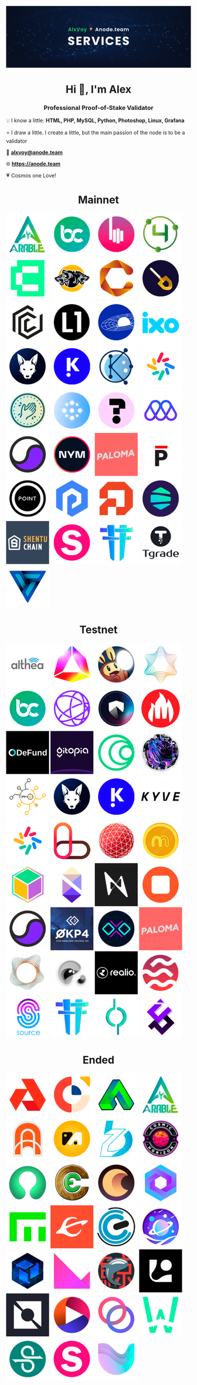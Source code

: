 <img src="https://raw.githubusercontent.com/Voynitskiy/Voynitskiy/main/AlxVoy.png">

<h1 align="center">Hi 👋, I'm Alex</h1>
<h3 align="center">Professional Proof-of-Stake Validator</h3>
  
 💡 I know a little: **HTML, PHP, MySQL, Python, Photoshop, Linux, Grafana**
 
 ⭐ I draw a little. I create a little, but the main passion of the node is to be a validator
 
 💌 **alxvoy@anode.team**
 
 🌐 **https://anode.team**

 💗 Cosmos one Love!

<h1 align="center">Mainnet</h1>

[<img src='https://raw.githubusercontent.com/Voynitskiy/Voynitskiy/main/mainnet/logo/Arable.png' alt='umee'  width='117'>](https://github.com/Voynitskiy/Voynitskiy/blob/main/mainnet/Arable/README.md)
[<img src='https://raw.githubusercontent.com/Voynitskiy/Voynitskiy/main/mainnet/logo/BitCanna.png' alt='nym'  width='117'>](https://github.com/Voynitskiy/Voynitskiy/blob/main/mainnet/BitCanna/README.md)
[<img src='https://raw.githubusercontent.com/Voynitskiy/Voynitskiy/main/mainnet/logo/BitSong.png' alt='mises'  width='117'>](https://github.com/Voynitskiy/Voynitskiy/blob/main/mainnet/BitSong/README.md)
[<img src='https://raw.githubusercontent.com/Voynitskiy/Voynitskiy/main/mainnet/logo/c4e.png' alt='Chain4Energy'  width='117'>](https://github.com/Voynitskiy/Voynitskiy/blob/main/mainnet/C4E/README.md)
[<img src='https://raw.githubusercontent.com/Voynitskiy/Voynitskiy/main/mainnet/logo/Canto.png' alt='Canto'  width='117'>](https://github.com/Voynitskiy/Voynitskiy/blob/main/mainnet/Canto/README.md)
[<img src='https://raw.githubusercontent.com/Voynitskiy/Voynitskiy/main/mainnet/logo/Cerberus.png' alt='Cerberus'  width='117'>](https://github.com/Voynitskiy/Voynitskiy/blob/main/mainnet/Cerberus/README.md)
[<img src='https://raw.githubusercontent.com/Voynitskiy/Voynitskiy/main/mainnet/logo/CHEQD%20Network.png' alt='CHEQD Network'  width='117'>](https://github.com/Voynitskiy/Voynitskiy/blob/main/mainnet/CHEQD/README.md)
[<img src='https://raw.githubusercontent.com/Voynitskiy/Voynitskiy/main/mainnet/logo/DIG.png' alt='DIG'  width='117'>](https://github.com/Voynitskiy/Voynitskiy/blob/main/mainnet/DIG/README.md)
[<img src='https://raw.githubusercontent.com/Voynitskiy/Voynitskiy/main/mainnet/logo/FirmaChain.png' alt='FirmaChain'  width='117'>](https://github.com/Voynitskiy/Voynitskiy/blob/main/mainnet/FirmaChain/README.md)
[<img src='https://raw.githubusercontent.com/Voynitskiy/Voynitskiy/main/mainnet/logo/GenesisL1.png' alt='GenesisL1'  width='117'>](https://github.com/Voynitskiy/Voynitskiy/tree/main/mainnet/GenesisL1/README.md)
[<img src='https://raw.githubusercontent.com/Voynitskiy/Voynitskiy/main/mainnet/logo/Gravity%20Bridge.png' alt='Gravity Bridge'  width='117'>](https://github.com/Voynitskiy/Voynitskiy/blob/main/mainnet/Gravity/README.md)
[<img src='https://raw.githubusercontent.com/Voynitskiy/Voynitskiy/main/mainnet/logo/IXO.png' alt='IXO'  width='117'>](https://github.com/Voynitskiy/Voynitskiy/blob/main/mainnet/IXO/README.md)
[<img src='https://raw.githubusercontent.com/Voynitskiy/Voynitskiy/main/mainnet/logo/Jackal.png' alt='Jackal'  width='117'>](https://github.com/Voynitskiy/Voynitskiy/blob/main/mainnet/Jackal/README.md)
[<img src='https://raw.githubusercontent.com/Voynitskiy/Voynitskiy/main/mainnet/logo/Ki-Chain.png' alt='Ki-Chain'  width='117'>](https://github.com/Voynitskiy/Voynitskiy/tree/main/mainnet/KiChain/README.md)
[<img src='https://raw.githubusercontent.com/Voynitskiy/Voynitskiy/main/mainnet/logo/Konstellation.png' alt='Konstellation'  width='117'>](https://github.com/Voynitskiy/Voynitskiy/tree/main/mainnet/Konstellation/README.md)
[<img src='https://raw.githubusercontent.com/Voynitskiy/Voynitskiy/main/mainnet/logo/Lambda.png' alt='Lambda'  width='117'>](https://github.com/Voynitskiy/Voynitskiy/blob/main/mainnet/Lambda/README.md)
[<img src='https://raw.githubusercontent.com/Voynitskiy/Voynitskiy/main/mainnet/logo/LikeCoin.png' alt='LikeCoin'  width='117'>](https://github.com/Voynitskiy/Voynitskiy/blob/main/mainnet/LikeCoin/README.md)
[<img src='https://raw.githubusercontent.com/Voynitskiy/Voynitskiy/main/mainnet/logo/Lum.png' alt='Lum'  width='117'>](https://github.com/Voynitskiy/Voynitskiy/blob/main/mainnet/Lum/README.md)
[<img src='https://raw.githubusercontent.com/Voynitskiy/Voynitskiy/main/mainnet/logo/MEME.png' alt='MEME'  width='117'>](https://github.com/Voynitskiy/Voynitskiy/blob/main/mainnet/MEME/README.md)
[<img src='https://raw.githubusercontent.com/Voynitskiy/Voynitskiy/main/mainnet/logo/Mises.png' alt='Mises'  width='117'>](https://github.com/Voynitskiy/Voynitskiy/blob/main/mainnet/Mises/README.md)
[<img src='https://raw.githubusercontent.com/Voynitskiy/Voynitskiy/main/mainnet/logo/Nomic.png' alt='Nomic'  width='117'>](https://github.com/Voynitskiy)
[<img src='https://raw.githubusercontent.com/Voynitskiy/Voynitskiy/main/mainnet/logo/NYM.png' alt='NYM'  width='117'>](https://github.com/Voynitskiy)
[<img src='https://raw.githubusercontent.com/Voynitskiy/Voynitskiy/main/testnet/logo/Paloma.png' alt='Paloma'  width='117'>](https://github.com/Voynitskiy)
[<img src='https://raw.githubusercontent.com/Voynitskiy/Voynitskiy/main/mainnet/logo/Persistence.png' alt='Persistence'  width='117'>](https://github.com/Voynitskiy)
[<img src='https://raw.githubusercontent.com/Voynitskiy/Voynitskiy/main/mainnet/logo/Point.png' alt='Point'  width='117'>](https://github.com/Voynitskiy/Voynitskiy/blob/main/mainnet/Point/README.md)
[<img src='https://raw.githubusercontent.com/Voynitskiy/Voynitskiy/main/mainnet/logo/Provenance.png' alt='Provenance'  width='117'>](https://github.com/Voynitskiy/Voynitskiy/blob/main/mainnet/Provenance/README.md)
[<img src='https://raw.githubusercontent.com/Voynitskiy/Voynitskiy/main/testnet/logo/Pylons.png' alt='Pylons'  width='117'>](https://github.com/Voynitskiy/Voynitskiy/blob/main/mainnet/Pylons/README.md)
[<img src='https://raw.githubusercontent.com/Voynitskiy/Voynitskiy/main/mainnet/logo/Rizon.png' alt='Rizon'  width='117'>](https://github.com/Voynitskiy/Voynitskiy/blob/main/mainnet/Rizon/README.md)
[<img src='https://raw.githubusercontent.com/Voynitskiy/Voynitskiy/main/mainnet/logo/Shentu.png' alt='Shentu'  width='117'>](https://github.com/Voynitskiy/Voynitskiy/blob/main/mainnet/Shentu/README.md)
[<img src='https://raw.githubusercontent.com/Voynitskiy/Voynitskiy/main/mainnet/logo/Stride.png' alt='Stride'  width='117'>](https://github.com/Voynitskiy)
[<img src='https://raw.githubusercontent.com/Voynitskiy/Voynitskiy/main/mainnet/logo/Teritori.png' alt='Teritori'  width='117'>](https://github.com/Voynitskiy/Voynitskiy/blob/main/mainnet/Teritori/README.md)
[<img src='https://raw.githubusercontent.com/Voynitskiy/Voynitskiy/main/mainnet/logo/Tgrade.png' alt='Tgrade'  width='117'>](https://github.com/Voynitskiy/Voynitskiy/blob/main/mainnet/Tgrade/README.md)
[<img src='https://raw.githubusercontent.com/Voynitskiy/Voynitskiy/main/mainnet/logo/Vidulum.png' alt='Vidulum'  width='117'>](https://github.com/Voynitskiy/Voynitskiy/blob/main/mainnet/Vidulum/README.md)

<h1 align="center">Testnet</h1>

[<img src='https://raw.githubusercontent.com/Voynitskiy/Voynitskiy/main/testnet/logo/Althea.png' alt='Althea'  width='117'>](https://github.com/Voynitskiy/Voynitskiy/tree/main/testnet/Althea/README.md)
[<img src='https://raw.githubusercontent.com/Voynitskiy/Voynitskiy/main/testnet/logo/Andromeda.png' alt='Andromeda'  width='117'>](https://github.com/Voynitskiy/Voynitskiy/tree/main/testnet/Andromeda/README.md)
[<img src='https://raw.githubusercontent.com/Voynitskiy/Voynitskiy/main/testnet/logo/Androma.png' alt='Androma'  width='117'>](https://github.com/Voynitskiy)
[<img src='https://raw.githubusercontent.com/Voynitskiy/Voynitskiy/main/testnet/logo/Aura.png' alt='Aura'  width='117'>](https://github.com/Voynitskiy/Voynitskiy/tree/main/testnet/Aura/README.md)
[<img src='https://raw.githubusercontent.com/Voynitskiy/Voynitskiy/main/testnet/logo/BitCanna.png' alt='BitCanna'  width='117'>](https://github.com/Voynitskiy)
[<img src='https://raw.githubusercontent.com/Voynitskiy/Voynitskiy/main/testnet/logo/Celestia.png' alt='Celestia'  width='117'>](https://github.com/Voynitskiy)
[<img src='https://raw.githubusercontent.com/Voynitskiy/Voynitskiy/main/testnet/logo/Clan.png' alt='Clan'  width='117'>](https://github.com/Voynitskiy)
[<img src='https://raw.githubusercontent.com/Voynitskiy/Voynitskiy/main/testnet/logo/Crowd.png' alt='Crowd'  width='117'>](https://github.com/Voynitskiy)
[<img src='https://raw.githubusercontent.com/Voynitskiy/Voynitskiy/main/testnet/logo/DeFund.png' alt='DeFund'  width='117'>](https://github.com/Voynitskiy)
[<img src='https://raw.githubusercontent.com/Voynitskiy/Voynitskiy/main/testnet/logo/Gitopia.png' alt='Gitopia'  width='117'>](https://github.com/Voynitskiy)
[<img src='https://raw.githubusercontent.com/Voynitskiy/Voynitskiy/main/testnet/logo/HAQQ.png' alt='HAQQ'  width='117'>](https://github.com/Voynitskiy)
[<img src='https://raw.githubusercontent.com/Voynitskiy/Voynitskiy/main/testnet/logo/Humans.png' alt='Humans'  width='117'>](https://github.com/Voynitskiy/Voynitskiy/tree/main/testnet/Humans/README.md)
[<img src='https://raw.githubusercontent.com/Voynitskiy/Voynitskiy/main/testnet/logo/Hypersign.png' alt='Hypersign'  width='117'>](https://github.com/Voynitskiy/Voynitskiy/tree/main/testnet/Hypersign/README.md)
[<img src='https://raw.githubusercontent.com/Voynitskiy/Voynitskiy/main/testnet/logo/Jackal.png' alt='Jackal'  width='117'>](https://github.com/Voynitskiy)
[<img src='https://raw.githubusercontent.com/Voynitskiy/Voynitskiy/main/testnet/logo/Ki-Chain.png' alt='Ki-Chain'  width='117'>](https://github.com/Voynitskiy/Voynitskiy/tree/main/testnet/KiChain/README.md)
[<img src='https://raw.githubusercontent.com/Voynitskiy/Voynitskiy/main/testnet/logo/KYVE.png' alt='KYVE'  width='117'>](https://github.com/Voynitskiy)
[<img src='https://raw.githubusercontent.com/Voynitskiy/Voynitskiy/main/testnet/logo/Lambda.png' alt='Lambda'  width='117'>](https://github.com/Voynitskiy/Voynitskiy/tree/main/testnet/Lambda/README.md)
[<img src='https://raw.githubusercontent.com/Voynitskiy/Voynitskiy/main/testnet/logo/Lava.png' alt='Mars'  width='117'>](https://github.com/Voynitskiy/Voynitskiy/tree/main/testnet/Lava/README.md)
[<img src='https://raw.githubusercontent.com/Voynitskiy/Voynitskiy/main/testnet/logo/Mars.png' alt='Mars'  width='117'>](https://github.com/Voynitskiy/Voynitskiy/tree/main/testnet/Mars/README.md)
[<img src='https://raw.githubusercontent.com/Voynitskiy/Voynitskiy/main/testnet/logo/Mande.png' alt='Mande Networl'  width='117'>](https://github.com/Voynitskiy)
[<img src='https://raw.githubusercontent.com/Voynitskiy/Voynitskiy/main/testnet/logo/MUN.png' alt='MUN'  width='117'>](https://github.com/Voynitskiy)
[<img src='https://raw.githubusercontent.com/Voynitskiy/Voynitskiy/main/testnet/logo/Nibiru.png' alt='Nibiru'  width='117'>](https://github.com/Voynitskiy/Voynitskiy/tree/main/testnet/Nibiru/README.md)
[<img src='https://raw.githubusercontent.com/Voynitskiy/Voynitskiy/main/testnet/logo/Nois.png' alt='Nois'  width='117'>](https://github.com/Voynitskiy)
[<img src='https://raw.githubusercontent.com/Voynitskiy/Voynitskiy/main/testnet/logo/Nolus.png' alt='Nolus'  width='117'>](https://github.com/Voynitskiy)
[<img src='https://raw.githubusercontent.com/Voynitskiy/Voynitskiy/main/testnet/logo/Nomic.png' alt='Nomic'  width='117'>](https://github.com/Voynitskiy)
[<img src='https://raw.githubusercontent.com/Voynitskiy/Voynitskiy/main/testnet/logo/OKP4.png' alt='OKP4'  width='117'>](https://github.com/Voynitskiy/Voynitskiy/tree/main/testnet/OKP4/README.md)
[<img src='https://raw.githubusercontent.com/Voynitskiy/Voynitskiy/main/testnet/logo/OLLO.png' alt='OLLO'  width='117'>](https://github.com/Voynitskiy)
[<img src='https://raw.githubusercontent.com/Voynitskiy/Voynitskiy/main/testnet/logo/Paloma.png' alt='Paloma'  width='117'>](https://github.com/Voynitskiy)
[<img src='https://raw.githubusercontent.com/Voynitskiy/Voynitskiy/main/testnet/logo/Penumbra.png' alt='Penumbra'  width='117'>](https://github.com/Voynitskiy)
[<img src='https://raw.githubusercontent.com/Voynitskiy/Voynitskiy/main/testnet/logo/Quicksilver.png' alt='Quicksilver'  width='117'>](https://github.com/Voynitskiy)
[<img src='https://raw.githubusercontent.com/Voynitskiy/Voynitskiy/main/testnet/logo/Realio.png' alt='Realio'  width='117'>](https://github.com/Voynitskiy)
[<img src='https://raw.githubusercontent.com/Voynitskiy/Voynitskiy/main/testnet/logo/Sei.png' alt='Sei'  width='117'>](https://github.com/Voynitskiy)
[<img src='https://raw.githubusercontent.com/Voynitskiy/Voynitskiy/main/testnet/logo/Source.png' alt='Source'  width='117'>](https://github.com/Voynitskiy)
[<img src='https://raw.githubusercontent.com/Voynitskiy/Voynitskiy/main/testnet/logo/Teritori.png' alt='Teritori'  width='117'>](https://github.com/Voynitskiy)
[<img src='https://raw.githubusercontent.com/Voynitskiy/Voynitskiy/main/testnet/logo/TerpNetwork.png' alt='Terp Network'  width='117'>](https://github.com/Voynitskiy)
[<img src='https://raw.githubusercontent.com/Voynitskiy/Voynitskiy/main/testnet/logo/Uptick%20Network.png' alt='Uptick Network'  width='117'>](https://github.com/Voynitskiy)

<h1 align="center">Ended</h1>

[<img src='https://raw.githubusercontent.com/Voynitskiy/Voynitskiy/main/testnet/logo/Akash%20Network.png' alt='Akash Network'  width='117'>](https://github.com/Voynitskiy)
[<img src='https://raw.githubusercontent.com/Voynitskiy/Voynitskiy/main/testnet/logo/Anoma.png' alt='Anoma'  width='117'>](https://github.com/Voynitskiy)
[<img src='https://raw.githubusercontent.com/Voynitskiy/Voynitskiy/main/testnet/logo/Another-1.png' alt='Another-1'  width='117'>](https://github.com/Voynitskiy)
[<img src='https://raw.githubusercontent.com/Voynitskiy/Voynitskiy/main/testnet/logo/Arable.png' alt='Arable'  width='117'>](https://github.com/Voynitskiy)
[<img src='https://raw.githubusercontent.com/Voynitskiy/Voynitskiy/main/testnet/logo/Archway.png' alt='Archway'  width='117'>](https://github.com/Voynitskiy)
[<img src='https://raw.githubusercontent.com/Voynitskiy/Voynitskiy/main/testnet/logo/AssetMantle.png' alt='AssetMantle'  width='117'>](https://github.com/Voynitskiy)
[<img src='https://raw.githubusercontent.com/Voynitskiy/Voynitskiy/main/testnet/logo/BeeZee.png' alt='BeeZee'  width='117'>](https://github.com/Voynitskiy)
[<img src='https://raw.githubusercontent.com/Voynitskiy/Voynitskiy/main/testnet/logo/Cosmic%20Horizon.png' alt='Cosmic Horizon'  width='117'>](https://github.com/Voynitskiy)
[<img src='https://raw.githubusercontent.com/Voynitskiy/Voynitskiy/main/mainnet/logo/Chronic.png' alt='Chronic'  width='117'>](https://github.com/Voynitskiy)
[<img src='https://raw.githubusercontent.com/Voynitskiy/Voynitskiy/main/testnet/logo/Craft%20Economy.png' alt='Craft Economy'  width='117'>](https://github.com/Voynitskiy)
[<img src='https://raw.githubusercontent.com/Voynitskiy/Voynitskiy/main/testnet/logo/Crescent%20Network.png' alt='Crescent Network'  width='117'>](https://github.com/Voynitskiy)
[<img src='https://raw.githubusercontent.com/Voynitskiy/Voynitskiy/main/testnet/logo/DWS.png' alt='DWS'  width='117'>](https://github.com/Voynitskiy)
[<img src='https://raw.githubusercontent.com/Voynitskiy/Voynitskiy/main/testnet/logo/Empower.png' alt='Empower'  width='117'>](https://github.com/Voynitskiy)
[<img src='https://raw.githubusercontent.com/Voynitskiy/Voynitskiy/main/testnet/logo/Evmos.png' alt='Evmos'  width='117'>](https://github.com/Voynitskiy)
[<img src='https://raw.githubusercontent.com/Voynitskiy/Voynitskiy/main/testnet/logo/Game.png' alt='Game'  width='117'>](https://github.com/Voynitskiy)
[<img src='https://raw.githubusercontent.com/Voynitskiy/Voynitskiy/main/mainnet/logo/Galaxy.png' alt='Galaxy'  width='117'>](https://github.com/Voynitskiy)
[<img src='https://raw.githubusercontent.com/Voynitskiy/Voynitskiy/main/testnet/logo/Kira.png' alt='Kira'  width='117'>](https://github.com/Voynitskiy)
[<img src='https://raw.githubusercontent.com/Voynitskiy/Voynitskiy/main/testnet/logo/Klever.png' alt='Klever'  width='117'>](https://github.com/Voynitskiy)
[<img src='https://raw.githubusercontent.com/Voynitskiy/Voynitskiy/main/testnet/logo/Kujira.png' alt='Kujira'  width='117'>](https://github.com/Voynitskiy)
[<img src='https://raw.githubusercontent.com/Voynitskiy/Voynitskiy/main/testnet/logo/Laconic%20Network.png' alt='Laconic Network'  width='117'>](https://github.com/Voynitskiy)
[<img src='https://raw.githubusercontent.com/Voynitskiy/Voynitskiy/main/testnet/logo/Neutron.png' alt='Neutron'  width='117'>](https://github.com/Voynitskiy)
[<img src='https://raw.githubusercontent.com/Voynitskiy/Voynitskiy/main/testnet/logo/Omniflix.png' alt='Omniflix'  width='117'>](https://github.com/Voynitskiy)
[<img src='https://raw.githubusercontent.com/Voynitskiy/Voynitskiy/main/testnet/logo/Rebus.png' alt='Rebus'  width='117'>](https://github.com/Voynitskiy)
[<img src='https://raw.githubusercontent.com/Voynitskiy/Voynitskiy/main/testnet/logo/StaFi.png' alt='StaFi'  width='117'>](https://github.com/Voynitskiy)
[<img src='https://raw.githubusercontent.com/Voynitskiy/Voynitskiy/main/testnet/logo/Stratos.png' alt='Stratos'  width='117'>](https://github.com/Voynitskiy)
[<img src='https://raw.githubusercontent.com/Voynitskiy/Voynitskiy/main/mainnet/logo/Stride.png' alt='Stride'  width='117'>](https://github.com/Voynitskiy)
[<img src='https://raw.githubusercontent.com/Voynitskiy/Voynitskiy/main/testnet/logo/Umee.png' alt='Umee'  width='117'>](https://github.com/Voynitskiy)
